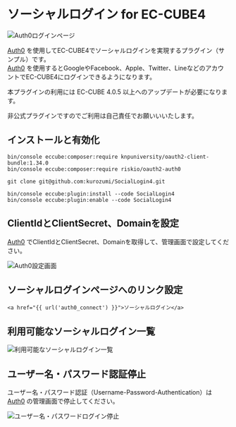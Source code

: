# ソーシャルログイン for EC-CUBE4

![Auth0ログインページ](https://github.com/kurozumi/SocialLogin4/blob/images/auth0-login-page.png)

[Auth0](https://auth0.com/jp/) を使用してEC-CUBE4でソーシャルログインを実現するプラグイン（サンプル）です。  
[Auth0](https://auth0.com/jp/) を使用するとGoogleやFacebook、Apple、Twitter、LineなどのアカウントでEC-CUBE4にログインできるようになります。   

本プラグインの利用には EC-CUBE 4.0.5 以上へのアップデートが必要になります。

非公式プラグインですのでご利用は自己責任でお願いいいたします。  


## インストールと有効化
```
bin/console eccube:composer:require knpuniversity/oauth2-client-bundle:1.34.0
bin/console eccube:composer:require riskio/oauth2-auth0

git clone git@github.com:kurozumi/SocialLogin4.git

bin/console eccube:plugin:install --code SocialLogin4
bin/console eccube:plugin:enable --code SocialLogin4
```


## ClientIdとClientSecret、Domainを設定

[Auth0](https://auth0.com/jp/) でClientIdとClientSecret、Domainを取得して、管理画面で設定してください。

![Auth0設定画面](https://github.com/kurozumi/SocialLogin4/blob/images/admin-auth0-setting.png)


## ソーシャルログインページへのリンク設定

```
<a href="{{ url('auth0_connect') }}">ソーシャルログイン</a>
```


## 利用可能なソーシャルログイン一覧

![利用可能なソーシャルログイン一覧](https://github.com/kurozumi/SocialLogin4/blob/images/social_connections.png)


## ユーザー名・パスワード認証停止

ユーザー名・パスワード認証（Username-Password-Authentication）は [Auth0](https://auth0.com/jp/) の管理画面で停止してください。

![ユーザー名・パスワードログイン停止](https://github.com/kurozumi/SocialLogin4/blob/images/disable-username-password-auth.png)
